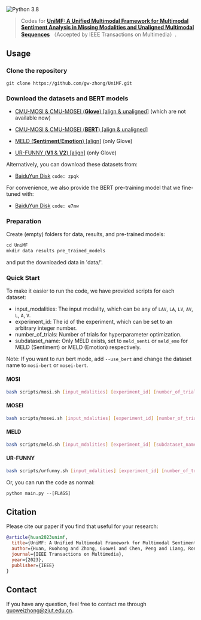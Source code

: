 ![Python 3.8](https://img.shields.io/badge/python-3.8-green)

>Codes for **[UniMF: A Unified Multimodal Framework for Multimodal Sentiment Analysis in Missing Modalities and Unaligned Multimodal Sequences](https://ieeexplore.ieee.org/document/10339893)** （Accepted by IEEE Transactions on Multimedia）.

## Usage
### Clone the repository
    git clone https://github.com/gw-zhong/UniMF.git
### Download the datasets and BERT models
+ [CMU-MOSI & CMU-MOSEI (**Glove**) [align & unaligned]](http://immortal.multicomp.cs.cmu.edu/raw_datasets/processed_data/) (which are not available now)

+ [CMU-MOSI & CMU-MOSEI (**BERT**) [align & unaligned]](https://github.com/thuiar/MMSA)

+ [MELD (**Sentiment**/**Emotion**) [align]](https://drive.google.com/drive/folders/10j3bWgAwD6i4obYoOWlxDYQQuX7DPPwa?usp=sharing) (only Glove)

+ [UR-FUNNY (**V1** & **V2**) [align]](https://github.com/ROC-HCI/UR-FUNNY) (only Glove)

Alternatively, you can download these datasets from:
- [BaiduYun Disk](https://pan.baidu.com/s/16UcDXgwmq9kxHf6ziJcChw) ```code: zpqk```

For convenience, we also provide the BERT pre-training model that we fine-tuned with:

- [BaiduYun Disk](https://pan.baidu.com/s/12zhRpTEx5589Bmo0OAF5cg) ```code: e7mw```

### Preparation
Create (empty) folders for data, results, and pre-trained models:
 ```python
cd UniMF
 mkdir data results pre_trained_models
```
and put the downloaded data in 'data/'.
### Quick Start
To make it easier to run the code, we have provided scripts for each dataset:
- input_modalities: The input modality, which can be any of ```LAV```, ```LA```, ```LV```, ```AV```, ```L```, ```A```, ```V```.
- experiment_id: The id of the experiment, which can be set to an arbitrary integer number.
- number_of_trials: Number of trials for hyperparameter optimization.
- subdataset_name: Only MELD exists, set to ```meld_senti``` or ```meld_emo``` for MELD (Sentiment) or MELD (Emotion) respectively.

Note: If you want to run bert mode, add ```--use_bert``` and change the dataset name to ```mosi-bert``` or ```mosei-bert```.
#### MOSI
```bash
bash scripts/mosi.sh [input_mdalities] [experiment_id] [number_of_trials]
```
#### MOSEI
```bash
bash scripts/mosei.sh [input_mdalities] [experiment_id] [number_of_trials]
```
#### MELD
```bash
bash scripts/meld.sh [input_mdalities] [experiment_id] [subdataset_name] [number_of_trials]
```
#### UR-FUNNY
```bash
bash scripts/urfunny.sh [input_mdalities] [experiment_id] [number_of_trials]
```
Or, you can run the code as normal:
 ```python
python main.py --[FLAGS]
 ```
## Citation
Please cite our paper if you find that useful for your research:
 ```bibtex
@article{huan2023unimf,
   title={UniMF: A Unified Multimodal Framework for Multimodal Sentiment Analysis in Missing Modalities and Unaligned Multimodal Sequences},
   author={Huan, Ruohong and Zhong, Guowei and Chen, Peng and Liang, Ronghua},
   journal={IEEE Transactions on Multimedia},
   year={2023},
   publisher={IEEE}
}
 ```
## Contact
If you have any question, feel free to contact me through [guoweizhong@zjut.edu.cn](guoweizhong@zjut.edu.cn).